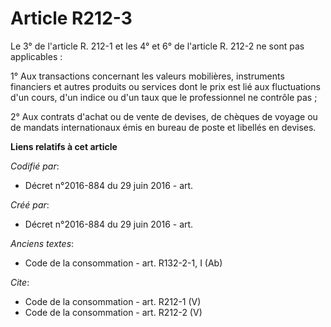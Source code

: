 # Article R212-3

Le 3° de l'article R. 212-1 et les 4° et 6° de l'article R. 212-2 ne sont pas applicables : 

1° Aux transactions concernant les valeurs mobilières, instruments financiers et autres produits ou services dont le prix est
lié aux fluctuations d'un cours, d'un indice ou d'un taux que le professionnel ne contrôle pas ; 

2° Aux contrats d'achat ou de vente de devises, de chèques de voyage ou de mandats internationaux émis en bureau de poste et
libellés en devises.

**Liens relatifs à cet article**

_Codifié par_:

  - Décret n°2016-884 du 29 juin 2016 - art.

_Créé par_:

  - Décret n°2016-884 du 29 juin 2016 - art.

_Anciens textes_:

  - Code de la consommation - art. R132-2-1, I (Ab)

_Cite_:

  - Code de la consommation - art. R212-1 (V)
  - Code de la consommation - art. R212-2 (V)
